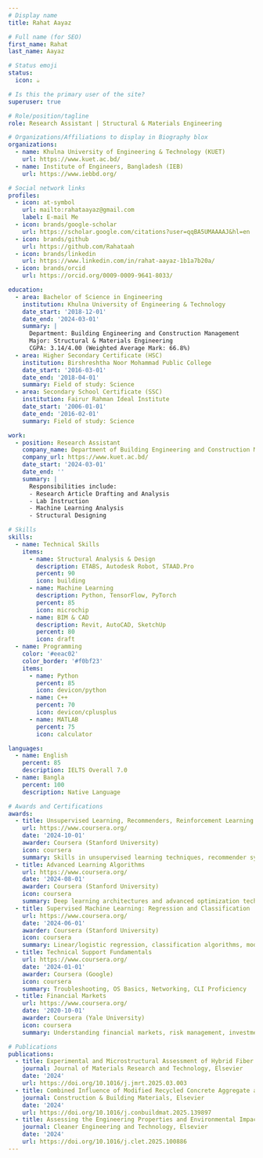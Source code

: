 ```yaml
---
# Display name
title: Rahat Aayaz

# Full name (for SEO)
first_name: Rahat
last_name: Aayaz

# Status emoji
status:
  icon: ☕️

# Is this the primary user of the site?
superuser: true

# Role/position/tagline
role: Research Assistant | Structural & Materials Engineering

# Organizations/Affiliations to display in Biography blox
organizations:
  - name: Khulna University of Engineering & Technology (KUET)
    url: https://www.kuet.ac.bd/
  - name: Institute of Engineers, Bangladesh (IEB)
    url: https://www.iebbd.org/

# Social network links
profiles:
  - icon: at-symbol
    url: mailto:rahataayaz@gmail.com
    label: E-mail Me
  - icon: brands/google-scholar
    url: https://scholar.google.com/citations?user=qqBA5UMAAAAJ&hl=en
  - icon: brands/github
    url: https://github.com/Rahataah
  - icon: brands/linkedin
    url: https://www.linkedin.com/in/rahat-aayaz-1b1a7b20a/
  - icon: brands/orcid
    url: https://orcid.org/0009-0009-9641-8033/

education:
  - area: Bachelor of Science in Engineering
    institution: Khulna University of Engineering & Technology
    date_start: '2018-12-01'
    date_end: '2024-03-01'
    summary: |
      Department: Building Engineering and Construction Management  
      Major: Structural & Materials Engineering  
      CGPA: 3.14/4.00 (Weighted Average Mark: 66.8%)
  - area: Higher Secondary Certificate (HSC)
    institution: Birshreshtha Noor Mohammad Public College
    date_start: '2016-03-01'
    date_end: '2018-04-01'
    summary: Field of study: Science
  - area: Secondary School Certificate (SSC)
    institution: Fairur Rahman Ideal Institute
    date_start: '2006-01-01'
    date_end: '2016-02-01'
    summary: Field of study: Science

work:
  - position: Research Assistant
    company_name: Department of Building Engineering and Construction Management, KUET
    company_url: https://www.kuet.ac.bd/
    date_start: '2024-03-01'
    date_end: ''
    summary: |
      Responsibilities include:
      - Research Article Drafting and Analysis
      - Lab Instruction
      - Machine Learning Analysis
      - Structural Designing

# Skills
skills:
  - name: Technical Skills
    items:
      - name: Structural Analysis & Design
        description: ETABS, Autodesk Robot, STAAD.Pro
        percent: 90
        icon: building
      - name: Machine Learning
        description: Python, TensorFlow, PyTorch
        percent: 85
        icon: microchip
      - name: BIM & CAD
        description: Revit, AutoCAD, SketchUp
        percent: 80
        icon: draft
  - name: Programming
    color: '#eeac02'
    color_border: '#f0bf23'
    items:
      - name: Python
        percent: 85
        icon: devicon/python
      - name: C++
        percent: 70
        icon: devicon/cplusplus
      - name: MATLAB
        percent: 75
        icon: calculator

languages:
  - name: English
    percent: 85
    description: IELTS Overall 7.0
  - name: Bangla
    percent: 100
    description: Native Language

# Awards and Certifications
awards:
  - title: Unsupervised Learning, Recommenders, Reinforcement Learning
    url: https://www.coursera.org/
    date: '2024-10-01'
    awarder: Coursera (Stanford University)
    icon: coursera
    summary: Skills in unsupervised learning techniques, recommender systems, and reinforcement learning
  - title: Advanced Learning Algorithms
    url: https://www.coursera.org/
    date: '2024-08-01'
    awarder: Coursera (Stanford University)
    icon: coursera
    summary: Deep learning architectures and advanced optimization techniques
  - title: Supervised Machine Learning: Regression and Classification
    url: https://www.coursera.org/
    date: '2024-06-01'
    awarder: Coursera (Stanford University)
    icon: coursera
    summary: Linear/logistic regression, classification algorithms, model evaluation
  - title: Technical Support Fundamentals
    url: https://www.coursera.org/
    date: '2024-01-01'
    awarder: Coursera (Google)
    icon: coursera
    summary: Troubleshooting, OS Basics, Networking, CLI Proficiency
  - title: Financial Markets
    url: https://www.coursera.org/
    date: '2020-10-01'
    awarder: Coursera (Yale University)
    icon: coursera
    summary: Understanding financial markets, risk management, investment strategies

# Publications
publications:
  - title: Experimental and Microstructural Assessment of Hybrid Fiber Reinforced Graphene Nano-Engineered Concretes
    journal: Journal of Materials Research and Technology, Elsevier
    date: '2024'
    url: https://doi.org/10.1016/j.jmrt.2025.03.003
  - title: Combined Influence of Modified Recycled Concrete Aggregate and Metakaolin on High-Strength Concrete Production
    journal: Construction & Building Materials, Elsevier
    date: '2024'
    url: https://doi.org/10.1016/j.conbuildmat.2025.139897
  - title: Assessing the Engineering Properties and Environmental Impact with Explainable Machine Learning analysis of Sustainable Concrete Utilizing Waste Banana Leaf Ash
    journal: Cleaner Engineering and Technology, Elsevier
    date: '2024'
    url: https://doi.org/10.1016/j.clet.2025.100886
---
```

